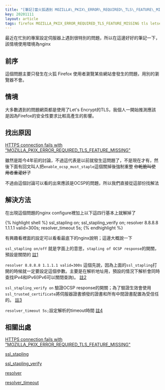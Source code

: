 ```yaml
---
title: "[筆記]當火狐遇到 MOZILLA\_PKIX\_ERROR\_REQUIRED\_TLS\_FEATURE\_MISSING"
key: 20201111
layout: article
tags: firefox MOZILLA_PKIX_ERROR_REQUIRED_TLS_FEATURE_MISSING tls letsencrypt nginx
---
```


最近在忙別的專案設定伺服器上遇到很特別的問題，所以在這邊好好的筆記一下，該情境使用環境為nginx

<!--more-->

## 前序
這個問題主要只發生在火狐 Firefox 使用者瀏覽某些網站會發生的問題，用別的瀏覽器不會。

## 情境
大多數遇到的問題網頁都是使用了Let's Encrypt的TLS，我個人一開始推測應該是因為Firefox的安全性要求比較高產生的影響。

## 找出原因
[HTTPS connection fails with "MOZILLA_PKIX_ERROR_REQUIRED_TLS_FEATURE_MISSING"](https://support.mozilla.org/en-US/questions/1149911)

雖然是距今4年前的討論，不過這代表是以前就發生這問題了，不是現在才有，然後下面有回文叫人把`enable_ocsp_must_staple`這個關掉後強制重整 ~~你乾脆叫使用者重灌好了~~

不過由這個討論可以看的出來應該是OCSP的問題，所以我們直接從這部份找解法

## 解決方法
在出現這個問題的nginx configure裡加上以下這四行基本上就解掉了

{% highlight shell %}
ssl_stapling on;
ssl_stapling_verify on;
resolver 8.8.8.8 1.1.1.1 valid=300s;
resolver_timeout 5s;
{% endhighlight %}

有興趣看裡面的設定可以看看最底下的nginx說明；這邊大概說一下

`ssl_stapling on/off` 就是字面上的意思，`stapling of OCSP response`的開關，預設是關閉的 [註1](http://nginx.org/en/docs/http/ngx_http_ssl_module.html#ssl_stapling)

`resolver 8.8.8.8 1.1.1.1 valid=300s` 這個先說，因為上面的`ssl_stapling`打開的時候就一定要設定這個參數。主要是在解析地址用，預設的情況下解析會同時查找IPv4和IPv6(IPv6可以關閉查詢)。 [註2](http://nginx.org/en/docs/http/ngx_http_core_module.html#resolver)

`ssl_stapling_verify on` 驗證OCSP response的開關；為了驗證生效會使用 `ssl_trusted_certificate`將伺服器證書頒發的證書和所有中間證書配置為受信任的。 [註3](http://nginx.org/en/docs/http/ngx_http_ssl_module.html#ssl_stapling_verify)

`resolver_timeout 5s;`設定解析的timeout時間 [註4](http://nginx.org/en/docs/http/ngx_http_core_module.html#resolver_timeout)


## 相關出處
[HTTPS connection fails with "MOZILLA_PKIX_ERROR_REQUIRED_TLS_FEATURE_MISSING"](https://support.mozilla.org/en-US/questions/1149911)

[ssl_stapling](http://nginx.org/en/docs/http/ngx_http_ssl_module.html#ssl_stapling)

[ssl_stapling_verify](http://nginx.org/en/docs/http/ngx_http_ssl_module.html#ssl_stapling_verify)

[resolver](http://nginx.org/en/docs/http/ngx_http_core_module.html#resolver)

[resolver_timeout](http://nginx.org/en/docs/http/ngx_http_core_module.html#resolver_timeout)